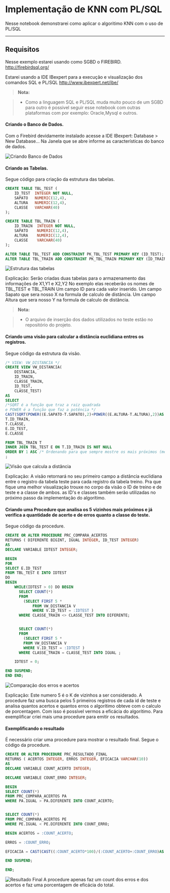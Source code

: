 Implementação de KNN com PL/SQL
===================

Nesse notebook demonstrarei como aplicar o algoritimo KNN com o uso de PL/SQL

----------


Requisitos
-------------
Nesse exemplo estarei usando como SGBD o FIREBIRD. 
http://firebirdsql.org/

Estarei usando a IDE IBexpert para a execução e visualização dos comandos SQL e PL/SQL 
http://www.ibexpert.net/ibe/



> **Nota:**

> - Como a linguagem SQL  e PL/SQL muda muito pouco de um SGBD para outro é possivel seguir esse notebook com outras plataformas com por exemplo: Oracle,Mysql e outros.
#### Criando o Banco de Dados.
Com o Firebird devidamente instalado acesse a IDE IBexpert: 
Database > New Database... 
Na Janela que se abre informe as características do banco de dados.

![Criando Banco de Dados](http://senavalet.com/upload/data/knn/create%20%20database.jpg) 

#### Criando as Tabelas.
Segue código para criação da estrutura das tabelas. 
```sql
CREATE TABLE TBL_TEST (
    ID_TEST  INTEGER NOT NULL,
    SAPATO   NUMERIC(12,4),
    ALTURA   NUMERIC(12,4),
    CLASSE   VARCHAR(40)
);

CREATE TABLE TBL_TRAIN (
    ID_TRAIN  INTEGER NOT NULL,
    SAPATO    NUMERIC(12,4),
    ALTURA    NUMERIC(12,4),
    CLASSE    VARCHAR(40)
);

ALTER TABLE TBL_TEST ADD CONSTRAINT PK_TBL_TEST PRIMARY KEY (ID_TEST);
ALTER TABLE TBL_TRAIN ADD CONSTRAINT PK_TBL_TRAIN PRIMARY KEY (ID_TRAIN);

```
![Estrutura das tabelas](http://senavalet.com/upload/data/knn/Estrutura%20tabela.jpg)

Explicação: 
Serão criadas duas tabelas para o armazenamento das informações de X1,Y1 e X2,Y2
No exemplo elas receberão os nomes de TBL_TEST e TBL_TRAIN
Um campo ID para cada valor inserido. 
Um campo Sapato que sera nosso X na formula de calculo de distância. 
Um campo Altura que sera nosso Y na formula de calculo de distância. 
> **Nota:**

> - O arquivo de inserção dos dados utilizados no teste estão no repositório do projeto.


#### Criando uma visão para calcular a distância euclidiana entres os registros.
Segue código da estrutura da visão. 

```sql
/* VIEW: VW_DISTANCIA */
CREATE VIEW VW_DISTANCIA(
    DISTANCIA,
    ID_TRAIN,
    CLASSE_TRAIN,
    ID_TEST,
    CLASSE_TEST)
AS
SELECT
/*SQRT é a função que traz a raiz quadrada 
e POWER é a função que faz a potência */
CAST(SQRT(POWER((E.SAPATO-T.SAPATO),2)+POWER((E.ALTURA-T.ALTURA),2))AS NUMERIC(14,4))AS DISTANCIA,
T.ID_TRAIN,
T.CLASSE,
E.ID_TEST,
E.CLASSE

FROM TBL_TRAIN T
INNER JOIN TBL_TEST E ON T.ID_TRAIN IS NOT NULL
ORDER BY 1 ASC /* Ordenando para que sempre mostre os mais próximos (menor distância)*/
;


```
![Visão que calcula a distância](http://senavalet.com/upload/data/knn/vw_dist%C3%A2ncia.png)

Explicação: 
A visão retornará no seu primeiro campo a distância euclidiana entre o registro da tabela teste para cada registro da tabela treino. 
Pra que fique uma melhor visualização trouxe no corpo da visão o ID de treino e de teste e a classe de ambos. 
as ID's e classes também serão utilizadas no próximo passo da implementação do algorítimo. 



#### Criando uma Procedure que  analisa os 5 vizinhos mais próximos e já verifica a quantidade de acerto e de erros quanto a classe do teste. 
Segue código da procedure. 
```sql
CREATE OR ALTER PROCEDURE PRC_COMPARA_ACERTOS 
RETURNS ( DIFERENTE BIGINT, IGUAL INTEGER, ID_TEST INTEGER) 
AS 
DECLARE VARIABLE IDTEST INTEGER;

BEGIN
FOR
SELECT E.ID_TEST
FROM TBL_TEST E INTO IDTEST 
DO 
BEGIN 
	WHILE(IDTEST > 0) DO BEGIN
	  SELECT COUNT(*)
	  FROM
		(SELECT FIRST 5 *
			FROM VW_DISTANCIA V
			WHERE V.ID_TEST = :IDTEST )
	  WHERE CLASSE_TRAIN <> CLASSE_TEST INTO DIFERENTE;


	  SELECT COUNT(*)
	  FROM
		(SELECT FIRST 5 *
		FROM VW_DISTANCIA V
		WHERE V.ID_TEST = :IDTEST )
	  WHERE CLASSE_TRAIN = CLASSE_TEST INTO IGUAL ;

	IDTEST = 0;

END SUSPEND;
END END;

```
![Comparação dos erros e acertos](http://senavalet.com/upload/data/knn/prc_compara_acertos.png)

Explicação: 
Este numero 5 é o K de vizinhos a ser considerado. 
A procedure faz uma busca pelos 5 primeiros registros de cada id de teste e analisa quantos acertos e quantos erros o algorítimo obteve com o calculo de porcentagem. 
Com isso é possível vermos a eficácia do algorítimo.
Para exemplificar criei mais uma procedure para emitir os resultados.  


#### Exemplificando o resultado
É necessário criar uma procedure para mostrar o resultado final. 
Segue o código da procedure.
```sql
CREATE OR ALTER PROCEDURE PRC_RESULTADO_FINAL 
RETURNS ( ACERTOS INTEGER, ERROS INTEGER, EFICACIA VARCHAR(10)) 
AS 
DECLARE VARIABLE COUNT_ACERTO INTEGER;

DECLARE VARIABLE COUNT_ERRO INTEGER;

BEGIN
SELECT COUNT(*)
FROM PRC_COMPARA_ACERTOS PA
WHERE PA.IGUAL > PA.DIFERENTE INTO COUNT_ACERTO;


SELECT COUNT(*)
FROM PRC_COMPARA_ACERTOS PE
WHERE PE.IGUAL < PE.DIFERENTE INTO COUNT_ERRO;

BEGIN ACERTOS = :COUNT_ACERTO;

ERROS = :COUNT_ERRO;

EFICACIA = CAST(CAST((:COUNT_ACERTO*100)/(:COUNT_ACERTO+:COUNT_ERRO)AS NUMERIC(2,2))AS VARCHAR(6))||'%';

END SUSPEND;

END;

```
![Resultado Final](http://senavalet.com/upload/data/knn/Resultado%20Final.png)
A procedure apenas faz um count dos erros e dos acertos e faz uma porcentagem de eficácia do total. 

